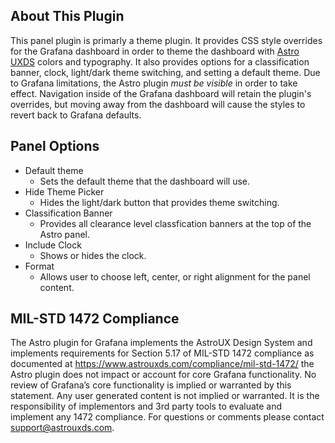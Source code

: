 ## About This Plugin

This panel plugin is primarly a theme plugin. It provides CSS style overrides for the Grafana dashboard in order to theme the dashboard with [Astro UXDS](https://www.astrouxds.com) colors and typography. It also provides options for a classification banner, clock, light/dark theme switching, and setting a default theme. Due to Grafana limitations, the Astro plugin _must be visible_ in order to take effect. Navigation inside of the Grafana dashboard will retain the plugin's overrides, but moving away from the dashboard will cause the styles to revert back to Grafana defaults.

## Panel Options

- Default theme
  - Sets the default theme that the dashboard will use.
- Hide Theme Picker
  - Hides the light/dark button that provides theme switching.
- Classification Banner
  - Provides all clearance level classfication banners at the top of the Astro panel.
- Include Clock
  - Shows or hides the clock.
- Format
  - Allows user to choose left, center, or right alignment for the panel content.

## MIL-STD 1472 Compliance

The Astro plugin for Grafana implements the AstroUX Design System and implements requirements for Section 5.17 of MIL-STD 1472 compliance as documented at https://www.astrouxds.com/compliance/mil-std-1472/ the Astro plugin does not impact or account for core Grafana functionality. No review of Grafana’s core functionality is implied or warranted by this statement. Any user generated content is not implied or warranted. It is the responsibility of implementors and 3rd party tools to evaluate and implement any 1472 compliance. For questions or comments please contact support@astrouxds.com.
